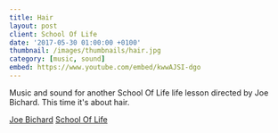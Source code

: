 ```yaml
---
title: Hair
layout: post
client: School Of Life
date: '2017-05-30 01:00:00 +0100'
thumbnail: /images/thumbnails/hair.jpg
category: [music, sound]
embed: https://www.youtube.com/embed/kwwAJSI-dgo
---
```


Music and sound for another School Of Life life lesson directed by Joe Bichard. This time it's about hair.

[Joe Bichard](https://www.joebichard.com)
[School Of Life](www.schooloflife.com)
